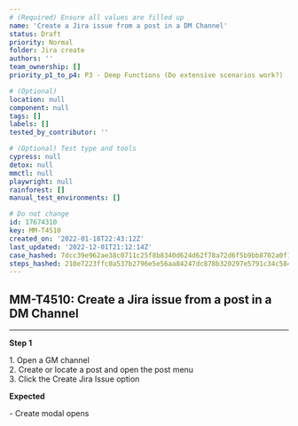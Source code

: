 ```yaml
---
# (Required) Ensure all values are filled up
name: 'Create a Jira issue from a post in a DM Channel'
status: Draft
priority: Normal
folder: Jira create
authors: ''
team_ownership: []
priority_p1_to_p4: P3 - Deep Functions (Do extensive scenarios work?)

# (Optional)
location: null
component: null
tags: []
labels: []
tested_by_contributor: ''

# (Optional) Test type and tools
cypress: null
detox: null
mmctl: null
playwright: null
rainforest: []
manual_test_environments: []

# Do not change
id: 17674310
key: MM-T4510
created_on: '2022-01-18T22:43:12Z'
last_updated: '2022-12-01T21:12:14Z'
case_hashed: 7dcc39e962ae38c0711c25f8b8340d624d62f78a72d6f5b9bb8702a0f18d9cc4b41a5ecc81c47a4cd7fcfa7c35cca42d
steps_hashed: 210e7223ffc0a537b2796e5e56aa84247dc878b320297e5791c34c5842c2f6db299c220453c66b023a36ea09a23764d8
---
```


<!-- (Auto-generated) Based on frontmatter's "key" and "name" -->

## MM-T4510: Create a Jira issue from a post in a DM Channel

---

**Step 1**

1\. Open a GM channel\
2\. Create or locate a post and open the post menu\
3\. Click the Create Jira Issue option

**Expected**

\- Create modal opens
